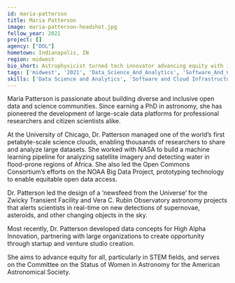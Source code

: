 ```yaml
---
id: maria-patterson
title: Maria Patterson
image: maria-patterson-headshot.jpg
fellow_year: 2021
project: []
agency: ["DOL"]
hometown: Indianapolis, IN
region: midwest
bio_short: Astrophysicist turned tech innovator advancing equity with inclusive STEM communities.
tags: ['midwest', '2021', 'Data_Science_And_Analytics', 'Software_And_Cloud_Infrastructure']
skills: ['Data Science and Analytics', 'Software and Cloud Infrastructure']
---
```

Maria Patterson is passionate about building diverse and inclusive open data and science communities.  Since earning a PhD in astronomy, she has pioneered the development of large-scale data platforms for professional researchers and citizen scientists alike.  

At the University of Chicago, Dr. Patterson managed one of the world’s first petabyte-scale science clouds, enabling thousands of researchers to share and analyze large datasets.  She worked with NASA to build a machine learning pipeline for analyzing satellite imagery and detecting water in flood-prone regions of Africa.  She also led the Open Commons Consortium’s efforts on the NOAA Big Data Project, prototyping technology to enable equitable open data access.

Dr. Patterson led the design of a ‘newsfeed from the Universe’ for the Zwicky Transient Facility and Vera C. Rubin Observatory astronomy projects that alerts scientists in real-time on new detections of supernovae, asteroids, and other changing objects in the sky.  

Most recently, Dr. Patterson developed data concepts for High Alpha Innovation, partnering with large organizations to create opportunity through startup and venture studio creation.

She aims to advance equity for all, particularly in STEM fields, and serves on the Committee on the Status of Women in Astronomy for the American Astronomical Society.
